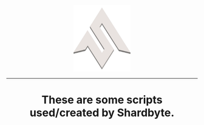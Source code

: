 <!--
#
#
###########################
#                         #
#  Saint @ Shardbyte.com  #
#                         #
###########################
# Author: Shardbyte (Saint)
#
#
-->

<div id="header" align="center">
  <img src="https://raw.githubusercontent.com/Shardbyte/Shardbyte/main/img/logo-shardbyte-master-light.webp" alt="logo-shardbyte" width="150"/>
</div>

---

<h1 align="center">
  These are some scripts used/created by Shardbyte.
</h1>

